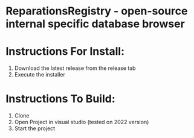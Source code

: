 # ReparationsRegistry - open-source internal specific database browser

# Instructions For Install:
1. Download the latest release from the release tab
2. Execute the installer

# Instructions To Build:
1. Clone
2. Open Project in visual studio (tested on 2022 version)
3. Start the project
